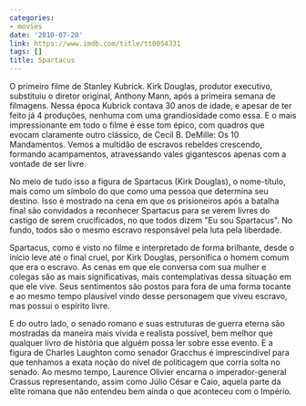 ```yaml
---
categories:
- movies
date: '2010-07-20'
link: https://www.imdb.com/title/tt0054331
tags: []
title: Spartacus
---
```


O primeiro filme de Stanley Kubrick. Kirk Douglas, produtor executivo, substituiu o diretor original, Anthony Mann, após a primeira semana de filmagens. Nessa época Kubrick contava 30 anos de idade, e apesar de ter feito já 4 produções, nenhuma com uma grandiosidade como essa. E o mais impressionante em todo o filme é esse tom épico, com quadros que evocam claramente outro clássico, de Cecil B. DeMille: Os 10 Mandamentos. Vemos a multidão de escravos rebeldes crescendo, formando acampamentos, atravessando vales gigantescos apenas com a vontade de ser livre.

No meio de tudo isso a figura de Spartacus (Kirk Douglas), o nome-título, mais como um símbolo do que como uma pessoa que determina seu destino. Isso é mostrado na cena em que os prisioneiros após a batalha final são convidados a reconhecer Spartacus para se verem livres do castigo de serem crucificados, no que todos dizem "Eu sou Spartacus". No fundo, todos são o mesmo escravo responsável pela luta pela liberdade.

Spartacus, como é visto no filme e interpretado de forma brilhante, desde o início leve até o final cruel, por Kirk Douglas, personifica o homem comum que era o escravo. As cenas em que ele conversa com sua mulher e colegas são as mais significativas, mais contemplativas dessa situação em que ele vive. Seus sentimentos são postos para fora de uma forma tocante e ao mesmo tempo plausível vindo desse personagem que viveu escravo, mas possui o espírito livre.

E do outro lado, o senado romano e suas estruturas de guerra eterna são mostradas da maneira mais vívida e realista possível, bem melhor que qualquer livro de história que alguém possa ler sobre esse evento. E a figura de Charles Laughton como senador Gracchus é imprescindível para que tenhamos a exata noção do nível de politicagem que corria solta no senado. Ao mesmo tempo, Laurence Olivier encarna o imperador-general Crassus representando, assim como Júlio César e Caio, aquela parte da elite romana que não entendeu bem ainda o que aconteceu com o Império.